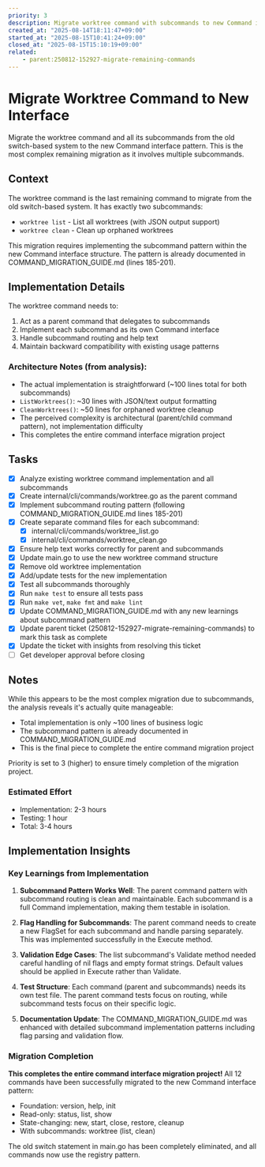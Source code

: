 ```yaml
---
priority: 3
description: Migrate worktree command with subcommands to new Command interface
created_at: "2025-08-14T18:11:47+09:00"
started_at: "2025-08-15T10:41:24+09:00"
closed_at: "2025-08-15T15:10:19+09:00"
related:
    - parent:250812-152927-migrate-remaining-commands
---
```


# Migrate Worktree Command to New Interface

Migrate the worktree command and all its subcommands from the old switch-based system to the new Command interface pattern. This is the most complex remaining migration as it involves multiple subcommands.

## Context

The worktree command is the last remaining command to migrate from the old switch-based system. It has exactly two subcommands:
- `worktree list` - List all worktrees (with JSON output support)
- `worktree clean` - Clean up orphaned worktrees

This migration requires implementing the subcommand pattern within the new Command interface structure. The pattern is already documented in COMMAND_MIGRATION_GUIDE.md (lines 185-201).

## Implementation Details

The worktree command needs to:
1. Act as a parent command that delegates to subcommands
2. Implement each subcommand as its own Command interface
3. Handle subcommand routing and help text
4. Maintain backward compatibility with existing usage patterns

### Architecture Notes (from analysis):
- The actual implementation is straightforward (~100 lines total for both subcommands)
- `ListWorktrees()`: ~30 lines with JSON/text output formatting
- `CleanWorktrees()`: ~50 lines for orphaned worktree cleanup
- The perceived complexity is architectural (parent/child command pattern), not implementation difficulty
- This completes the entire command interface migration project

## Tasks

- [x] Analyze existing worktree command implementation and all subcommands
- [x] Create internal/cli/commands/worktree.go as the parent command
- [x] Implement subcommand routing pattern (following COMMAND_MIGRATION_GUIDE.md lines 185-201)
- [x] Create separate command files for each subcommand:
  - [x] internal/cli/commands/worktree_list.go
  - [x] internal/cli/commands/worktree_clean.go
- [x] Ensure help text works correctly for parent and subcommands
- [x] Update main.go to use the new worktree command structure
- [x] Remove old worktree implementation
- [x] Add/update tests for the new implementation
- [x] Test all subcommands thoroughly
- [x] Run `make test` to ensure all tests pass
- [x] Run `make vet`, `make fmt` and `make lint`
- [x] Update COMMAND_MIGRATION_GUIDE.md with any new learnings about subcommand pattern
- [x] Update parent ticket (250812-152927-migrate-remaining-commands) to mark this task as complete
- [x] Update the ticket with insights from resolving this ticket
- [ ] Get developer approval before closing

## Notes

While this appears to be the most complex migration due to subcommands, the analysis reveals it's actually quite manageable:
- Total implementation is only ~100 lines of business logic
- The subcommand pattern is already documented in COMMAND_MIGRATION_GUIDE.md
- This is the final piece to complete the entire command migration project

Priority is set to 3 (higher) to ensure timely completion of the migration project.

### Estimated Effort
- Implementation: 2-3 hours
- Testing: 1 hour
- Total: 3-4 hours

## Implementation Insights

### Key Learnings from Implementation

1. **Subcommand Pattern Works Well**: The parent command pattern with subcommand routing is clean and maintainable. Each subcommand is a full Command implementation, making them testable in isolation.

2. **Flag Handling for Subcommands**: The parent command needs to create a new FlagSet for each subcommand and handle parsing separately. This was implemented successfully in the Execute method.

3. **Validation Edge Cases**: The list subcommand's Validate method needed careful handling of nil flags and empty format strings. Default values should be applied in Execute rather than Validate.

4. **Test Structure**: Each command (parent and subcommands) needs its own test file. The parent command tests focus on routing, while subcommand tests focus on their specific logic.

5. **Documentation Update**: The COMMAND_MIGRATION_GUIDE.md was enhanced with detailed subcommand implementation patterns including flag parsing and validation flow.

### Migration Completion

**This completes the entire command interface migration project!** All 12 commands have been successfully migrated to the new Command interface pattern:
- Foundation: version, help, init
- Read-only: status, list, show
- State-changing: new, start, close, restore, cleanup
- With subcommands: worktree (list, clean)

The old switch statement in main.go has been completely eliminated, and all commands now use the registry pattern.